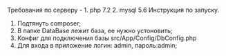 Требования по серверу -
    1. php 7.2
    2. mysql 5.6
Инструкция по запуску.
1. Подтянуть composer;
2. В папке DataBase лежит база, ее нужно устоновить;
3. Конфиг для подключения базы src/App/Config/DbConfig.php
4. Для входа в приложение логин: admin, пароль:admin; 

     